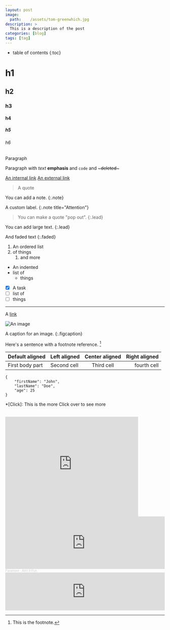 ```yaml
---
layout: post
image:
  path:    /assets/tom-greenwhich.jpg
description: >
  This is a description of the post
categories: [blog]
tags: [tag]
---
```


* table of contents
{:toc}

# h1
## h2
### h3
#### h4
##### h5
###### h6

Paragraph

Paragraph with _text_ __emphasis__ and `code` and ~~~deleted~~~

[An internal link](/)
[An external link](https://example.com)

> A quote

You can add a note.
{:.note}

A custom label.
{:.note title="Attention"}

> You can make a quote "pop out".
{:.lead}

You can add large text.
{:.lead}

And faded text
{:.faded}

1. An ordered list
1. of things
    1. and more

- An indented
- list of
    - things

- [x] A task
- [ ] list of
- [ ] things

---

A [link](https://www.example.com)

![An image](/assets/global/icon.png)

A caption for an image.
{:.figcaption}

Here's a sentence with a footnote reference. [^1]

[^1]: This is the footnote.

| Default aligned |Left aligned| Center aligned  | Right aligned  |
|-----------------|:-----------|:---------------:|---------------:|
| First body part |Second cell | Third cell      | fourth cell    |

```
{
    "firstName": "John",
    "lastName": "Doe",
    "age": 25
}
```

*[Click]: This is the more
Click over to see more  

<br/>
<iframe width="420" height="315" src="https://www.youtube.com/embed/dQw4w9WgXcQ" frameborder="0" allowfullscreen></iframe>

<iframe width="100%" height="166" scrolling="no" frameborder="no" allow="autoplay" src="https://w.soundcloud.com/player/?url=https%3A//api.soundcloud.com/tracks/204969250&color=%23ff5500&auto_play=false&hide_related=false&show_comments=true&show_user=true&show_reposts=false&show_teaser=true"></iframe><div style="font-size: 10px; color: #cccccc;line-break: anywhere;word-break: normal;overflow: hidden;white-space: nowrap;text-overflow: ellipsis; font-family: Interstate,Lucida Grande,Lucida Sans Unicode,Lucida Sans,Garuda,Verdana,Tahoma,sans-serif;font-weight: 100;"><a href="https://soundcloud.com/paramore" title="Paramore" target="_blank" style="color: #cccccc; text-decoration: none;">Paramore</a> · <a href="https://soundcloud.com/paramore/aint-it-fun" title="Ain&#x27;t It Fun" target="_blank" style="color: #cccccc; text-decoration: none;">Ain&#x27;t It Fun</a></div>

<iframe style="border: 0; width: 100%; height: 120px;" src="https://bandcamp.com/EmbeddedPlayer/album=4269293903/size=large/bgcol=ffffff/linkcol=0687f5/tracklist=false/artwork=small/track=3452610099/transparent=true/" seamless><a href="https://miraclesofmodernscience.bandcamp.com/album/meems">MEEMS by Miracles of Modern Science</a></iframe>